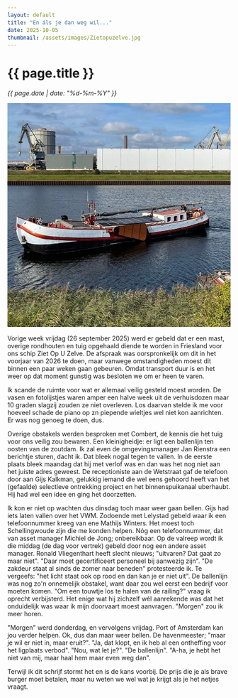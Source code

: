 ```yaml
---
layout: default
title: "En áls je dan weg wil..."
date: 2025-10-05
thumbnail: /assets/images/Zietopuzelve.jpg
---
```


# {{ page.title }}
*{{ page.date | date: "%d-%m-%Y" }}*

![Alt-tekst](https://github.com/Klikblitser/VBBSKW/blob/main/assets/images/Zietopuzelve.jpg?raw=true)

Vorige week vrijdag (26 september 2025) werd er gebeld dat er een mast, overige rondhouten en tuig opgehaald diende te worden in Friesland voor ons schip Ziet Op U Zelve. De afspraak was oorspronkelijk om dit in het voorjaar van 2026 te doen, maar vanwege omstandigheden moest dit binnen een paar weken gaan gebeuren. Omdat transport duur is en het weer op dat moment gunstig was besloten we om er heen te varen. 

Ik scande de ruimte voor wat er allemaal veilig gesteld moest worden. De vasen en fotolijstjes waren amper een halve week uit de verhuisdozen maar 10 graden slagzij zouden ze niet overleven. Los daarvan stelde ik me voor hoeveel schade de piano op zn piepende wieltjes wel niet kon aanrichten. Er was nog genoeg te doen, dus. 

Overige obstakels werden besproken met Combert, de kennis die het tuig voor ons veilig zou bewaren. Een kleinigheidje: er ligt een ballenlijn ten oosten van de zoutdam. Ik zal even de omgevingsmanager Jan Rienstra een berichtje sturen, dacht ik. Dat bleek nogal tegen te vallen. In de eerste plaats bleek maandag dat hij met verlof was en dan was het nog niet aan het juiste adres geweest. De receptioniste aan de Wetstraat gaf de telefoon door aan Gijs Kalkman, gelukkig iemand die wel eens gehoord heeft van het (gefaalde) selectieve ontrekking project en het binnenspuikanaal uberhaubt. Hij had wel een idee en ging het doorzetten. 

Ik kon er niet op wachten dus dinsdag toch maar weer gaan bellen. Gijs had iets laten vallen over het VWM. Zodoende met Lelystad gebeld waar ik een telefoonnummer kreeg van ene Mathijs Winters. Het moest toch Schellingwoude zijn die me konden helpen. Nóg een telefoonnummer, dat van asset manager Michiel de Jong; onbereikbaar. Op de valreep wordt ik die middag (de dag voor vertrek) gebeld door nog een andere asset manager. Ronald Vliegenthart heeft slecht nieuws; "uitvaren? Dat gaat zo maar niet". "Daar moet gecertificeert personeel bij aanwezig zijn". "De zakdeur staat al sinds de zomer naar beneden" protesteerde ik. Te vergeefs: "het licht staat ook op rood en dan kan je er niet uit". De ballenlijn was nog zo'n onnemelijk obstakel, want daar zou wel eerst een bedrijf voor moeten komen. "Om een touwtje los te halen van de railing?" vraag ik oprecht verbijsterd. Het enige wat hij zichzelf wél aanrekende was dat het onduidelijk was waar ik mijn doorvaart moest aanvragen. "Morgen" zou ik meer horen. 

"Morgen" werd donderdag, en vervolgens vrijdag. Port of Amsterdam kan jou verder helpen. Ok, dus dan maar weer bellen. De havenmeester; "maar je wil er niet in, maar eruit?". "Ja, dat klopt, en ik heb al een ontheffing voor het ligplaats verbod". "Nou, wat let je?". "De ballenlijn". "A-ha, je hebt het niet van mij, maar haal hem maar even weg dan". 

Terwijl ik dit schrijf stormt het en is de kans voorbij. De prijs die je als brave burger moet betalen, maar nu weten we wel wat je krijgt als je het netjes vraagt.
